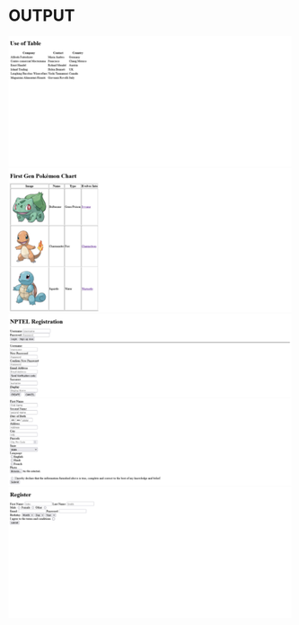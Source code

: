 # OUTPUT

<img src="img/4.png">
<br/>
<img src="img/5.png">
<br/>
<img src="img/6.png">
<br/>
<img src="img/7.png">
<br/>